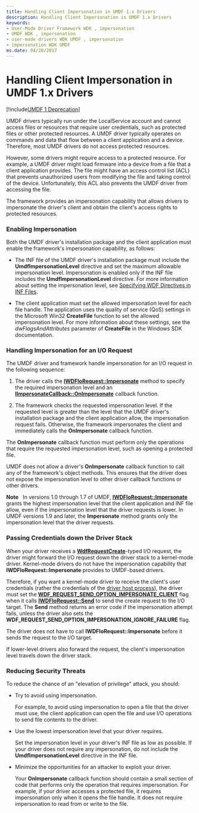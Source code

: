 ```yaml
---
title: Handling Client Impersonation in UMDF 1.x Drivers
description: Handling Client Impersonation in UMDF 1.x Drivers
keywords:
- User-Mode Driver Framework WDK , impersonation
- UMDF WDK , impersonation
- user-mode drivers WDK UMDF , impersonation
- impersonation WDK UMDF
ms.date: 04/20/2017
---
```


# Handling Client Impersonation in UMDF 1.x Drivers


[!include[UMDF 1 Deprecation](../includes/umdf-1-deprecation.md)]

UMDF drivers typically run under the LocalService account and cannot access files or resources that require user credentials, such as protected files or other protected resources. A UMDF driver typically operates on commands and data that flow between a client application and a device. Therefore, most UMDF drivers do not access protected resources.

However, some drivers might require access to a protected resource. For example, a UMDF driver might load firmware into a device from a file that a client application provides. The file might have an access control list (ACL) that prevents unauthorized users from modifying the file and taking control of the device. Unfortunately, this ACL also prevents the UMDF driver from accessing the file.

The framework provides an impersonation capability that allows drivers to impersonate the driver's client and obtain the client's access rights to protected resources.

### Enabling Impersonation

Both the UMDF driver's installation package and the client application must enable the framework's impersonation capability, as follows:

-   The INF file of the UMDF driver's installation package must include the **UmdfImpersonationLevel** directive and set the maximum allowable impersonation level. Impersonation is enabled only if the INF file includes the **UmdfImpersonationLevel** directive. For more information about setting the impersonation level, see [Specifying WDF Directives in INF Files](specifying-wdf-directives-in-inf-files.md).

-   The client application must set the allowed impersonation level for each file handle. The application uses the quality of service (QoS) settings in the Microsoft Win32 **CreateFile** function to set the allowed impersonation level. For more information about these settings, see the *dwFlagsAndAttributes* parameter of **CreateFile** in the Windows SDK documentation.

### Handling Impersonation for an I/O Request

The UMDF driver and framework handle impersonation for an I/O request in the following sequence:

1.  The driver calls the [**IWDFIoRequest::Impersonate**](/windows-hardware/drivers/ddi/wudfddi/nf-wudfddi-iwdfiorequest-impersonate) method to specify the required impersonation level and an [**IImpersonateCallback::OnImpersonate**](/windows-hardware/drivers/ddi/wudfddi/nf-wudfddi-iimpersonatecallback-onimpersonate) callback function.

2.  The framework checks the requested impersonation level. If the requested level is greater than the level that the UMDF driver's installation package and the client application allow, the impersonation request fails. Otherwise, the framework impersonates the client and immediately calls the **OnImpersonate** callback function.

The **OnImpersonate** callback function must perform only the operations that require the requested impersonation level, such as opening a protected file.

UMDF does not allow a driver's **OnImpersonate** callback function to call any of the framework's object methods. This ensures that the driver does not expose the impersonation level to other driver callback functions or other drivers.

**Note**   In versions 1.0 through 1.7 of UMDF, [**IWDFIoRequest::Impersonate**](/windows-hardware/drivers/ddi/wudfddi/nf-wudfddi-iwdfiorequest-impersonate) grants the highest impersonation level that the client application and INF file allow, even if the impersonation level that the driver requests is lower. In UMDF versions 1.9 and later, the **Impersonate** method grants only the impersonation level that the driver requests.

 

### Passing Credentials down the Driver Stack

When your driver receives a [**WdfRequestCreate**](/windows-hardware/drivers/ddi/wudfddi_types/ne-wudfddi_types-_wdf_request_type)-typed I/O request, the driver might forward the I/O request down the driver stack to a kernel-mode driver. Kernel-mode drivers do not have the impersonation capability that **IWDFIoRequest::Impersonate** provides to UMDF-based drivers.

Therefore, if you want a kernel-mode driver to receive the client's user credentials (rather the credentials of the [driver host process](umdf-driver-host-process.md)), the driver must set the [**WDF\_REQUEST\_SEND\_OPTION\_IMPERSONATE\_CLIENT**](/windows-hardware/drivers/ddi/wudfddi_types/ne-wudfddi_types-_wdf_request_send_options_flags) flag when it calls [**IWDFIoRequest::Send**](/windows-hardware/drivers/ddi/wudfddi/nf-wudfddi-iwdfiorequest-send) to send the create request to the I/O target. The **Send** method returns an error code if the impersonation attempt fails, unless the driver also sets the **WDF\_REQUEST\_SEND\_OPTION\_IMPERSONATION\_IGNORE\_FAILURE** flag.

The driver does not have to call **IWDFIoRequest::Impersonate** before it sends the request to the I/O target.

If lower-level drivers also forward the request, the client's impersonation level travels down the driver stack.

### Reducing Security Threats

To reduce the chance of an "elevation of privilege" attack, you should:

-   Try to avoid using impersonation.

    For example, to avoid using impersonation to open a file that the driver must use, the client application can open the file and use I/O operations to send file contents to the driver.

-   Use the lowest impersonation level that your driver requires.

    Set the impersonation level in your driver's INF file as low as possible. If your driver does not require any impersonation, do not include the **UmdfImpersonationLevel** directive in the INF file.

-   Minimize the opportunities for an attacker to exploit your driver.

    Your **OnImpersonate** callback function should contain a small section of code that performs only the operation that requires impersonation. For example, if your driver accesses a protected file, it requires impersonation only when it opens the file handle. It does not require impersonation to read from or write to the file.

 

